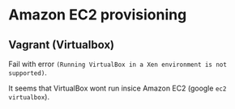 Amazon EC2 provisioning
======================


Vagrant (Virtualbox)
-----------------

Fail with error `(Running VirtualBox in a Xen environment is not supported)`.

It seems that VirtualBox wont run insice Amazon EC2 (google `ec2 virtualbox`).
